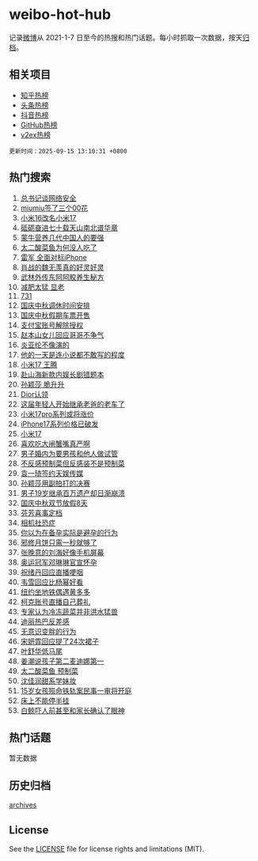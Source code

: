 # weibo-hot-hub

记录[微博](https://www.weibo.com)从 2021-1-7 日至今的热搜和热门话题。每小时抓取一次数据，按天[归档](archives)。

## 相关项目

- [知乎热榜](https://github.com/lonnyzhang423/zhihu-hot-hub)
- [头条热榜](https://github.com/lonnyzhang423/toutiao-hot-hub)
- [抖音热榜](https://github.com/lonnyzhang423/douyin-hot-hub)
- [GitHub热榜](https://github.com/lonnyzhang423/github-hot-hub)
- [v2ex热榜](https://github.com/lonnyzhang423/v2ex-hot-hub)


`更新时间：2025-09-15 13:10:31 +0800`

## 热门搜索

1. [总书记谈网络安全](https://m.weibo.cn/search?containerid=100103type%3D1%26t%3D10%26q%3D%23%E6%80%BB%E4%B9%A6%E8%AE%B0%E8%B0%88%E7%BD%91%E7%BB%9C%E5%AE%89%E5%85%A8%23&stream_entry_id=51&isnewpage=1&extparam=seat%3D1%26c_type%3D51%26pos%3D0%26cate%3D10103%26q%3D%2523%25E6%2580%25BB%25E4%25B9%25A6%25E8%25AE%25B0%25E8%25B0%2588%25E7%25BD%2591%25E7%25BB%259C%25E5%25AE%2589%25E5%2585%25A8%2523%26dgr%3D0%26filter_type%3Drealtimehot%26stream_entry_id%3D51%26display_time%3D1757913030%26pre_seqid%3D17579130301789197814892)
1. [miumiu签了三个00花](https://m.weibo.cn/search?containerid=100103type%3D1%26t%3D10%26q%3D%23miumiu%E7%AD%BE%E4%BA%86%E4%B8%89%E4%B8%AA00%E8%8A%B1%23&stream_entry_id=31&isnewpage=1&extparam=seat%3D1%26dgr%3D0%26filter_type%3Drealtimehot%26stream_entry_id%3D31%26c_type%3D31%26pos%3D0%26band_rank%3D1%26cate%3D5001%26flag%3D1%26realpos%3D1%26lcate%3D5001%26q%3D%2523miumiu%25E7%25AD%25BE%25E4%25BA%2586%25E4%25B8%2589%25E4%25B8%25AA00%25E8%258A%25B1%2523%26display_time%3D1757913030%26pre_seqid%3D17579130301789197814892)
1. [小米16改名小米17](https://m.weibo.cn/search?containerid=100103type%3D1%26t%3D10%26q%3D%23%E5%B0%8F%E7%B1%B316%E6%94%B9%E5%90%8D%E5%B0%8F%E7%B1%B317%23&stream_entry_id=31&isnewpage=1&extparam=seat%3D1%26dgr%3D0%26filter_type%3Drealtimehot%26stream_entry_id%3D31%26c_type%3D31%26pos%3D1%26band_rank%3D2%26cate%3D5001%26flag%3D2%26realpos%3D2%26lcate%3D5001%26q%3D%2523%25E5%25B0%258F%25E7%25B1%25B316%25E6%2594%25B9%25E5%2590%258D%25E5%25B0%258F%25E7%25B1%25B317%2523%26display_time%3D1757913030%26pre_seqid%3D17579130301789197814892)
1. [砥砺奋进七十载天山南北谱华章](https://m.weibo.cn/search?containerid=100103type%3D1%26t%3D10%26q%3D%23%E7%A0%A5%E7%A0%BA%E5%A5%8B%E8%BF%9B%E4%B8%83%E5%8D%81%E8%BD%BD%E5%A4%A9%E5%B1%B1%E5%8D%97%E5%8C%97%E8%B0%B1%E5%8D%8E%E7%AB%A0%23&stream_entry_id=31&isnewpage=1&extparam=seat%3D1%26dgr%3D0%26filter_type%3Drealtimehot%26stream_entry_id%3D31%26c_type%3D31%26pos%3D2%26band_rank%3D3%26cate%3D5001%26flag%3D1%26realpos%3D3%26lcate%3D5001%26q%3D%2523%25E7%25A0%25A5%25E7%25A0%25BA%25E5%25A5%258B%25E8%25BF%259B%25E4%25B8%2583%25E5%258D%2581%25E8%25BD%25BD%25E5%25A4%25A9%25E5%25B1%25B1%25E5%258D%2597%25E5%258C%2597%25E8%25B0%25B1%25E5%258D%258E%25E7%25AB%25A0%2523%26display_time%3D1757913030%26pre_seqid%3D17579130301789197814892)
1. [蒙牛营养几代中国人的要强](https://m.weibo.cn/search?containerid=100103type%3D1%26t%3D10%26q%3D%23%E8%92%99%E7%89%9B%E8%90%A5%E5%85%BB%E5%87%A0%E4%BB%A3%E4%B8%AD%E5%9B%BD%E4%BA%BA%E7%9A%84%E8%A6%81%E5%BC%BA%23&stream_entry_id=31&isnewpage=1&extparam=seat%3D1%26dgr%3D0%26adid%3D301208%26filter_type%3Drealtimehot%26stream_entry_id%3D31%26c_type%3D31%26pos%3D3%26band_rank%3D4%26cate%3D5001%26is_ad_pos%3D1%26topic_ad%3D1%26lcate%3D5001%26q%3D%2523%25E8%2592%2599%25E7%2589%259B%25E8%2590%25A5%25E5%2585%25BB%25E5%2587%25A0%25E4%25BB%25A3%25E4%25B8%25AD%25E5%259B%25BD%25E4%25BA%25BA%25E7%259A%2584%25E8%25A6%2581%25E5%25BC%25BA%2523%26display_time%3D1757913030%26pre_seqid%3D17579130301789197814892)
1. [太二酸菜鱼为何没人吃了](https://m.weibo.cn/search?containerid=100103type%3D1%26t%3D10%26q%3D%23%E5%A4%AA%E4%BA%8C%E9%85%B8%E8%8F%9C%E9%B1%BC%E4%B8%BA%E4%BD%95%E6%B2%A1%E4%BA%BA%E5%90%83%E4%BA%86%23&stream_entry_id=31&isnewpage=1&extparam=seat%3D1%26dgr%3D0%26filter_type%3Drealtimehot%26stream_entry_id%3D31%26c_type%3D31%26pos%3D4%26band_rank%3D4%26cate%3D5001%26flag%3D2%26realpos%3D4%26lcate%3D5001%26q%3D%2523%25E5%25A4%25AA%25E4%25BA%258C%25E9%2585%25B8%25E8%258F%259C%25E9%25B1%25BC%25E4%25B8%25BA%25E4%25BD%2595%25E6%25B2%25A1%25E4%25BA%25BA%25E5%2590%2583%25E4%25BA%2586%2523%26display_time%3D1757913030%26pre_seqid%3D17579130301789197814892)
1. [雷军 全面对标iPhone](https://m.weibo.cn/search?containerid=100103type%3D1%26t%3D10%26q%3D%E9%9B%B7%E5%86%9B+%E5%85%A8%E9%9D%A2%E5%AF%B9%E6%A0%87iPhone&stream_entry_id=31&isnewpage=1&extparam=seat%3D1%26dgr%3D0%26filter_type%3Drealtimehot%26stream_entry_id%3D31%26c_type%3D31%26pos%3D5%26band_rank%3D5%26cate%3D5001%26flag%3D0%26realpos%3D5%26lcate%3D5001%26q%3D%25E9%259B%25B7%25E5%2586%259B%2520%25E5%2585%25A8%25E9%259D%25A2%25E5%25AF%25B9%25E6%25A0%2587iPhone%26display_time%3D1757913030%26pre_seqid%3D17579130301789197814892)
1. [肖战的魏无羡真的好灵好灵](https://m.weibo.cn/search?containerid=100103type%3D1%26t%3D10%26q%3D%E8%82%96%E6%88%98%E7%9A%84%E9%AD%8F%E6%97%A0%E7%BE%A1%E7%9C%9F%E7%9A%84%E5%A5%BD%E7%81%B5%E5%A5%BD%E7%81%B5&stream_entry_id=31&isnewpage=1&extparam=seat%3D1%26dgr%3D0%26filter_type%3Drealtimehot%26stream_entry_id%3D31%26c_type%3D31%26pos%3D6%26band_rank%3D6%26cate%3D5001%26flag%3D1%26realpos%3D6%26lcate%3D5001%26q%3D%25E8%2582%2596%25E6%2588%2598%25E7%259A%2584%25E9%25AD%258F%25E6%2597%25A0%25E7%25BE%25A1%25E7%259C%259F%25E7%259A%2584%25E5%25A5%25BD%25E7%2581%25B5%25E5%25A5%25BD%25E7%2581%25B5%26display_time%3D1757913030%26pre_seqid%3D17579130301789197814892)
1. [武林外传东阿阿胶养生秘方](https://m.weibo.cn/search?containerid=100103type%3D1%26t%3D10%26q%3D%23%E6%AD%A6%E6%9E%97%E5%A4%96%E4%BC%A0%E4%B8%9C%E9%98%BF%E9%98%BF%E8%83%B6%E5%85%BB%E7%94%9F%E7%A7%98%E6%96%B9%23&stream_entry_id=31&isnewpage=1&extparam=seat%3D1%26dgr%3D0%26adid%3D301045%26filter_type%3Drealtimehot%26stream_entry_id%3D31%26c_type%3D31%26pos%3D7%26band_rank%3D7%26cate%3D5001%26is_ad_pos%3D1%26topic_ad%3D1%26lcate%3D5001%26q%3D%2523%25E6%25AD%25A6%25E6%259E%2597%25E5%25A4%2596%25E4%25BC%25A0%25E4%25B8%259C%25E9%2598%25BF%25E9%2598%25BF%25E8%2583%25B6%25E5%2585%25BB%25E7%2594%259F%25E7%25A7%2598%25E6%2596%25B9%2523%26display_time%3D1757913030%26pre_seqid%3D17579130301789197814892)
1. [减肥太猛 显老](https://m.weibo.cn/search?containerid=100103type%3D1%26t%3D10%26q%3D%E5%87%8F%E8%82%A5%E5%A4%AA%E7%8C%9B+%E6%98%BE%E8%80%81&stream_entry_id=31&isnewpage=1&extparam=seat%3D1%26dgr%3D0%26filter_type%3Drealtimehot%26stream_entry_id%3D31%26c_type%3D31%26pos%3D8%26band_rank%3D7%26cate%3D5001%26flag%3D0%26realpos%3D7%26lcate%3D5001%26q%3D%25E5%2587%258F%25E8%2582%25A5%25E5%25A4%25AA%25E7%258C%259B%2520%25E6%2598%25BE%25E8%2580%2581%26display_time%3D1757913030%26pre_seqid%3D17579130301789197814892)
1. [731](https://m.weibo.cn/search?containerid=100103type%3D1%26t%3D10%26q%3D731&stream_entry_id=31&isnewpage=1&extparam=seat%3D1%26dgr%3D0%26filter_type%3Drealtimehot%26stream_entry_id%3D31%26c_type%3D31%26pos%3D9%26band_rank%3D8%26cate%3D5001%26flag%3D0%26realpos%3D8%26lcate%3D5001%26q%3D731%26display_time%3D1757913030%26pre_seqid%3D17579130301789197814892)
1. [国庆中秋调休时间安排](https://m.weibo.cn/search?containerid=100103type%3D1%26t%3D10%26q%3D%23%E5%9B%BD%E5%BA%86%E4%B8%AD%E7%A7%8B%E8%B0%83%E4%BC%91%E6%97%B6%E9%97%B4%E5%AE%89%E6%8E%92%23&stream_entry_id=31&isnewpage=1&extparam=seat%3D1%26dgr%3D0%26filter_type%3Drealtimehot%26stream_entry_id%3D31%26c_type%3D31%26pos%3D10%26band_rank%3D9%26cate%3D5001%26flag%3D0%26realpos%3D9%26lcate%3D5001%26q%3D%2523%25E5%259B%25BD%25E5%25BA%2586%25E4%25B8%25AD%25E7%25A7%258B%25E8%25B0%2583%25E4%25BC%2591%25E6%2597%25B6%25E9%2597%25B4%25E5%25AE%2589%25E6%258E%2592%2523%26display_time%3D1757913030%26pre_seqid%3D17579130301789197814892)
1. [国庆中秋假期车票开售](https://m.weibo.cn/search?containerid=100103type%3D1%26t%3D10%26q%3D%23%E5%9B%BD%E5%BA%86%E4%B8%AD%E7%A7%8B%E5%81%87%E6%9C%9F%E8%BD%A6%E7%A5%A8%E5%BC%80%E5%94%AE%23&stream_entry_id=31&isnewpage=1&extparam=seat%3D1%26dgr%3D0%26filter_type%3Drealtimehot%26stream_entry_id%3D31%26c_type%3D31%26pos%3D11%26band_rank%3D10%26cate%3D5001%26flag%3D1%26realpos%3D10%26lcate%3D5001%26q%3D%2523%25E5%259B%25BD%25E5%25BA%2586%25E4%25B8%25AD%25E7%25A7%258B%25E5%2581%2587%25E6%259C%259F%25E8%25BD%25A6%25E7%25A5%25A8%25E5%25BC%2580%25E5%2594%25AE%2523%26display_time%3D1757913030%26pre_seqid%3D17579130301789197814892)
1. [支付宝账号解除授权](https://m.weibo.cn/search?containerid=100103type%3D1%26t%3D10%26q%3D%E6%94%AF%E4%BB%98%E5%AE%9D%E8%B4%A6%E5%8F%B7%E8%A7%A3%E9%99%A4%E6%8E%88%E6%9D%83&stream_entry_id=31&isnewpage=1&extparam=seat%3D1%26dgr%3D0%26filter_type%3Drealtimehot%26stream_entry_id%3D31%26c_type%3D31%26pos%3D12%26band_rank%3D11%26cate%3D5001%26flag%3D2%26realpos%3D11%26lcate%3D5001%26q%3D%25E6%2594%25AF%25E4%25BB%2598%25E5%25AE%259D%25E8%25B4%25A6%25E5%258F%25B7%25E8%25A7%25A3%25E9%2599%25A4%25E6%258E%2588%25E6%259D%2583%26display_time%3D1757913030%26pre_seqid%3D17579130301789197814892)
1. [赵本山女儿回应哥哥不争气](https://m.weibo.cn/search?containerid=100103type%3D1%26t%3D10%26q%3D%23%E8%B5%B5%E6%9C%AC%E5%B1%B1%E5%A5%B3%E5%84%BF%E5%9B%9E%E5%BA%94%E5%93%A5%E5%93%A5%E4%B8%8D%E4%BA%89%E6%B0%94%23&stream_entry_id=31&isnewpage=1&extparam=seat%3D1%26dgr%3D0%26filter_type%3Drealtimehot%26stream_entry_id%3D31%26c_type%3D31%26pos%3D13%26band_rank%3D12%26cate%3D5001%26flag%3D1%26realpos%3D12%26lcate%3D5001%26q%3D%2523%25E8%25B5%25B5%25E6%259C%25AC%25E5%25B1%25B1%25E5%25A5%25B3%25E5%2584%25BF%25E5%259B%259E%25E5%25BA%2594%25E5%2593%25A5%25E5%2593%25A5%25E4%25B8%258D%25E4%25BA%2589%25E6%25B0%2594%2523%26display_time%3D1757913030%26pre_seqid%3D17579130301789197814892)
1. [炎亚纶不像演的](https://m.weibo.cn/search?containerid=100103type%3D1%26t%3D10%26q%3D%E7%82%8E%E4%BA%9A%E7%BA%B6%E4%B8%8D%E5%83%8F%E6%BC%94%E7%9A%84&stream_entry_id=31&isnewpage=1&extparam=seat%3D1%26dgr%3D0%26filter_type%3Drealtimehot%26stream_entry_id%3D31%26c_type%3D31%26pos%3D14%26band_rank%3D13%26cate%3D5001%26flag%3D1%26realpos%3D13%26lcate%3D5001%26q%3D%25E7%2582%258E%25E4%25BA%259A%25E7%25BA%25B6%25E4%25B8%258D%25E5%2583%258F%25E6%25BC%2594%25E7%259A%2584%26display_time%3D1757913030%26pre_seqid%3D17579130301789197814892)
1. [他的一天是连小说都不敢写的程度](https://m.weibo.cn/search?containerid=100103type%3D1%26t%3D10%26q%3D%E4%BB%96%E7%9A%84%E4%B8%80%E5%A4%A9%E6%98%AF%E8%BF%9E%E5%B0%8F%E8%AF%B4%E9%83%BD%E4%B8%8D%E6%95%A2%E5%86%99%E7%9A%84%E7%A8%8B%E5%BA%A6&stream_entry_id=31&isnewpage=1&extparam=seat%3D1%26dgr%3D0%26filter_type%3Drealtimehot%26stream_entry_id%3D31%26c_type%3D31%26pos%3D15%26band_rank%3D14%26cate%3D5001%26flag%3D1%26realpos%3D14%26lcate%3D5001%26q%3D%25E4%25BB%2596%25E7%259A%2584%25E4%25B8%2580%25E5%25A4%25A9%25E6%2598%25AF%25E8%25BF%259E%25E5%25B0%258F%25E8%25AF%25B4%25E9%2583%25BD%25E4%25B8%258D%25E6%2595%25A2%25E5%2586%2599%25E7%259A%2584%25E7%25A8%258B%25E5%25BA%25A6%26display_time%3D1757913030%26pre_seqid%3D17579130301789197814892)
1. [小米17 王腾](https://m.weibo.cn/search?containerid=100103type%3D1%26t%3D10%26q%3D%E5%B0%8F%E7%B1%B317+%E7%8E%8B%E8%85%BE&stream_entry_id=31&isnewpage=1&extparam=seat%3D1%26dgr%3D0%26filter_type%3Drealtimehot%26stream_entry_id%3D31%26c_type%3D31%26pos%3D16%26band_rank%3D15%26cate%3D5001%26flag%3D1%26realpos%3D15%26lcate%3D5001%26q%3D%25E5%25B0%258F%25E7%25B1%25B317%2520%25E7%258E%258B%25E8%2585%25BE%26display_time%3D1757913030%26pre_seqid%3D17579130301789197814892)
1. [赴山海新款内娱长剧错题本](https://m.weibo.cn/search?containerid=100103type%3D1%26t%3D10%26q%3D%E8%B5%B4%E5%B1%B1%E6%B5%B7%E6%96%B0%E6%AC%BE%E5%86%85%E5%A8%B1%E9%95%BF%E5%89%A7%E9%94%99%E9%A2%98%E6%9C%AC&stream_entry_id=31&isnewpage=1&extparam=seat%3D1%26dgr%3D0%26filter_type%3Drealtimehot%26stream_entry_id%3D31%26c_type%3D31%26pos%3D17%26band_rank%3D16%26cate%3D5001%26flag%3D1%26realpos%3D16%26lcate%3D5001%26q%3D%25E8%25B5%25B4%25E5%25B1%25B1%25E6%25B5%25B7%25E6%2596%25B0%25E6%25AC%25BE%25E5%2586%2585%25E5%25A8%25B1%25E9%2595%25BF%25E5%2589%25A7%25E9%2594%2599%25E9%25A2%2598%25E6%259C%25AC%26display_time%3D1757913030%26pre_seqid%3D17579130301789197814892)
1. [孙颖莎 脆升升](https://m.weibo.cn/search?containerid=100103type%3D1%26t%3D10%26q%3D%E5%AD%99%E9%A2%96%E8%8E%8E+%E8%84%86%E5%8D%87%E5%8D%87&stream_entry_id=31&isnewpage=1&extparam=seat%3D1%26dgr%3D0%26filter_type%3Drealtimehot%26stream_entry_id%3D31%26c_type%3D31%26pos%3D18%26band_rank%3D17%26cate%3D5001%26flag%3D1%26realpos%3D17%26lcate%3D5001%26q%3D%25E5%25AD%2599%25E9%25A2%2596%25E8%258E%258E%2520%25E8%2584%2586%25E5%258D%2587%25E5%258D%2587%26display_time%3D1757913030%26pre_seqid%3D17579130301789197814892)
1. [Dior认领](https://m.weibo.cn/search?containerid=100103type%3D1%26t%3D10%26q%3D%23Dior%E8%AE%A4%E9%A2%86%23&stream_entry_id=31&isnewpage=1&extparam=seat%3D1%26dgr%3D0%26filter_type%3Drealtimehot%26stream_entry_id%3D31%26c_type%3D31%26pos%3D19%26band_rank%3D18%26cate%3D5001%26flag%3D0%26realpos%3D18%26lcate%3D5001%26q%3D%2523Dior%25E8%25AE%25A4%25E9%25A2%2586%2523%26display_time%3D1757913030%26pre_seqid%3D17579130301789197814892)
1. [这届年轻人开始继承老爸的老车了](https://m.weibo.cn/search?containerid=100103type%3D1%26t%3D10%26q%3D%23%E8%BF%99%E5%B1%8A%E5%B9%B4%E8%BD%BB%E4%BA%BA%E5%BC%80%E5%A7%8B%E7%BB%A7%E6%89%BF%E8%80%81%E7%88%B8%E7%9A%84%E8%80%81%E8%BD%A6%E4%BA%86%23&stream_entry_id=31&isnewpage=1&extparam=seat%3D1%26dgr%3D0%26filter_type%3Drealtimehot%26stream_entry_id%3D31%26c_type%3D31%26pos%3D20%26band_rank%3D19%26cate%3D5001%26flag%3D1%26realpos%3D19%26lcate%3D5001%26q%3D%2523%25E8%25BF%2599%25E5%25B1%258A%25E5%25B9%25B4%25E8%25BD%25BB%25E4%25BA%25BA%25E5%25BC%2580%25E5%25A7%258B%25E7%25BB%25A7%25E6%2589%25BF%25E8%2580%2581%25E7%2588%25B8%25E7%259A%2584%25E8%2580%2581%25E8%25BD%25A6%25E4%25BA%2586%2523%26display_time%3D1757913030%26pre_seqid%3D17579130301789197814892)
1. [小米17pro系列或将涨价](https://m.weibo.cn/search?containerid=100103type%3D1%26t%3D10%26q%3D%23%E5%B0%8F%E7%B1%B317pro%E7%B3%BB%E5%88%97%E6%88%96%E5%B0%86%E6%B6%A8%E4%BB%B7%23&stream_entry_id=31&isnewpage=1&extparam=seat%3D1%26dgr%3D0%26filter_type%3Drealtimehot%26stream_entry_id%3D31%26c_type%3D31%26pos%3D21%26band_rank%3D20%26cate%3D5001%26flag%3D1%26realpos%3D20%26lcate%3D5001%26q%3D%2523%25E5%25B0%258F%25E7%25B1%25B317pro%25E7%25B3%25BB%25E5%2588%2597%25E6%2588%2596%25E5%25B0%2586%25E6%25B6%25A8%25E4%25BB%25B7%2523%26display_time%3D1757913030%26pre_seqid%3D17579130301789197814892)
1. [iPhone17系列价格已破发](https://m.weibo.cn/search?containerid=100103type%3D1%26t%3D10%26q%3D%23iPhone17%E7%B3%BB%E5%88%97%E4%BB%B7%E6%A0%BC%E5%B7%B2%E7%A0%B4%E5%8F%91%23&stream_entry_id=31&isnewpage=1&extparam=seat%3D1%26dgr%3D0%26filter_type%3Drealtimehot%26stream_entry_id%3D31%26c_type%3D31%26pos%3D22%26band_rank%3D21%26cate%3D5001%26flag%3D0%26realpos%3D21%26lcate%3D5001%26q%3D%2523iPhone17%25E7%25B3%25BB%25E5%2588%2597%25E4%25BB%25B7%25E6%25A0%25BC%25E5%25B7%25B2%25E7%25A0%25B4%25E5%258F%2591%2523%26display_time%3D1757913030%26pre_seqid%3D17579130301789197814892)
1. [小米17](https://m.weibo.cn/search?containerid=100103type%3D1%26t%3D10%26q%3D%E5%B0%8F%E7%B1%B317&stream_entry_id=31&isnewpage=1&extparam=seat%3D1%26dgr%3D0%26filter_type%3Drealtimehot%26stream_entry_id%3D31%26c_type%3D31%26pos%3D23%26band_rank%3D22%26cate%3D5001%26flag%3D0%26realpos%3D22%26lcate%3D5001%26q%3D%25E5%25B0%258F%25E7%25B1%25B317%26display_time%3D1757913030%26pre_seqid%3D17579130301789197814892)
1. [喜欢吃大闸蟹嘴真严啊](https://m.weibo.cn/search?containerid=100103type%3D1%26t%3D10%26q%3D%E5%96%9C%E6%AC%A2%E5%90%83%E5%A4%A7%E9%97%B8%E8%9F%B9%E5%98%B4%E7%9C%9F%E4%B8%A5%E5%95%8A&stream_entry_id=31&isnewpage=1&extparam=seat%3D1%26dgr%3D0%26filter_type%3Drealtimehot%26stream_entry_id%3D31%26c_type%3D31%26pos%3D24%26band_rank%3D23%26cate%3D5001%26flag%3D1%26realpos%3D23%26lcate%3D5001%26q%3D%25E5%2596%259C%25E6%25AC%25A2%25E5%2590%2583%25E5%25A4%25A7%25E9%2597%25B8%25E8%259F%25B9%25E5%2598%25B4%25E7%259C%259F%25E4%25B8%25A5%25E5%2595%258A%26display_time%3D1757913030%26pre_seqid%3D17579130301789197814892)
1. [男子婚内为要男孩和他人做试管](https://m.weibo.cn/search?containerid=100103type%3D1%26t%3D10%26q%3D%E7%94%B7%E5%AD%90%E5%A9%9A%E5%86%85%E4%B8%BA%E8%A6%81%E7%94%B7%E5%AD%A9%E5%92%8C%E4%BB%96%E4%BA%BA%E5%81%9A%E8%AF%95%E7%AE%A1&stream_entry_id=31&isnewpage=1&extparam=seat%3D1%26dgr%3D0%26filter_type%3Drealtimehot%26stream_entry_id%3D31%26c_type%3D31%26pos%3D25%26band_rank%3D24%26cate%3D5001%26flag%3D1%26realpos%3D24%26lcate%3D5001%26q%3D%25E7%2594%25B7%25E5%25AD%2590%25E5%25A9%259A%25E5%2586%2585%25E4%25B8%25BA%25E8%25A6%2581%25E7%2594%25B7%25E5%25AD%25A9%25E5%2592%258C%25E4%25BB%2596%25E4%25BA%25BA%25E5%2581%259A%25E8%25AF%2595%25E7%25AE%25A1%26display_time%3D1757913030%26pre_seqid%3D17579130301789197814892)
1. [不反感预制菜但反感装不是预制菜](https://m.weibo.cn/search?containerid=100103type%3D1%26t%3D10%26q%3D%23%E4%B8%8D%E5%8F%8D%E6%84%9F%E9%A2%84%E5%88%B6%E8%8F%9C%E4%BD%86%E5%8F%8D%E6%84%9F%E8%A3%85%E4%B8%8D%E6%98%AF%E9%A2%84%E5%88%B6%E8%8F%9C%23&stream_entry_id=31&isnewpage=1&extparam=seat%3D1%26dgr%3D0%26filter_type%3Drealtimehot%26stream_entry_id%3D31%26c_type%3D31%26pos%3D26%26band_rank%3D25%26cate%3D5001%26flag%3D1%26realpos%3D25%26lcate%3D5001%26q%3D%2523%25E4%25B8%258D%25E5%258F%258D%25E6%2584%259F%25E9%25A2%2584%25E5%2588%25B6%25E8%258F%259C%25E4%25BD%2586%25E5%258F%258D%25E6%2584%259F%25E8%25A3%2585%25E4%25B8%258D%25E6%2598%25AF%25E9%25A2%2584%25E5%2588%25B6%25E8%258F%259C%2523%26display_time%3D1757913030%26pre_seqid%3D17579130301789197814892)
1. [袁一琦签约天娱传媒](https://m.weibo.cn/search?containerid=100103type%3D1%26t%3D10%26q%3D%23%E8%A2%81%E4%B8%80%E7%90%A6%E7%AD%BE%E7%BA%A6%E5%A4%A9%E5%A8%B1%E4%BC%A0%E5%AA%92%23&stream_entry_id=31&isnewpage=1&extparam=seat%3D1%26dgr%3D0%26filter_type%3Drealtimehot%26stream_entry_id%3D31%26c_type%3D31%26pos%3D27%26band_rank%3D26%26cate%3D5001%26flag%3D0%26realpos%3D26%26lcate%3D5001%26q%3D%2523%25E8%25A2%2581%25E4%25B8%2580%25E7%2590%25A6%25E7%25AD%25BE%25E7%25BA%25A6%25E5%25A4%25A9%25E5%25A8%25B1%25E4%25BC%25A0%25E5%25AA%2592%2523%26display_time%3D1757913030%26pre_seqid%3D17579130301789197814892)
1. [孙颖莎用副拍打的决赛](https://m.weibo.cn/search?containerid=100103type%3D1%26t%3D10%26q%3D%E5%AD%99%E9%A2%96%E8%8E%8E%E7%94%A8%E5%89%AF%E6%8B%8D%E6%89%93%E7%9A%84%E5%86%B3%E8%B5%9B&stream_entry_id=31&isnewpage=1&extparam=seat%3D1%26dgr%3D0%26filter_type%3Drealtimehot%26stream_entry_id%3D31%26c_type%3D31%26pos%3D28%26band_rank%3D27%26cate%3D5001%26flag%3D1%26realpos%3D27%26lcate%3D5001%26q%3D%25E5%25AD%2599%25E9%25A2%2596%25E8%258E%258E%25E7%2594%25A8%25E5%2589%25AF%25E6%258B%258D%25E6%2589%2593%25E7%259A%2584%25E5%2586%25B3%25E8%25B5%259B%26display_time%3D1757913030%26pre_seqid%3D17579130301789197814892)
1. [男子19岁继承百万遗产却日渐崩溃](https://m.weibo.cn/search?containerid=100103type%3D1%26t%3D10%26q%3D%E7%94%B7%E5%AD%9019%E5%B2%81%E7%BB%A7%E6%89%BF%E7%99%BE%E4%B8%87%E9%81%97%E4%BA%A7%E5%8D%B4%E6%97%A5%E6%B8%90%E5%B4%A9%E6%BA%83&stream_entry_id=31&isnewpage=1&extparam=seat%3D1%26dgr%3D0%26filter_type%3Drealtimehot%26stream_entry_id%3D31%26c_type%3D31%26pos%3D29%26band_rank%3D28%26cate%3D5001%26flag%3D1%26realpos%3D28%26lcate%3D5001%26q%3D%25E7%2594%25B7%25E5%25AD%259019%25E5%25B2%2581%25E7%25BB%25A7%25E6%2589%25BF%25E7%2599%25BE%25E4%25B8%2587%25E9%2581%2597%25E4%25BA%25A7%25E5%258D%25B4%25E6%2597%25A5%25E6%25B8%2590%25E5%25B4%25A9%25E6%25BA%2583%26display_time%3D1757913030%26pre_seqid%3D17579130301789197814892)
1. [国庆中秋双节放假8天](https://m.weibo.cn/search?containerid=100103type%3D1%26t%3D10%26q%3D%23%E5%9B%BD%E5%BA%86%E4%B8%AD%E7%A7%8B%E5%8F%8C%E8%8A%82%E6%94%BE%E5%81%878%E5%A4%A9%23&stream_entry_id=31&isnewpage=1&extparam=seat%3D1%26dgr%3D0%26filter_type%3Drealtimehot%26stream_entry_id%3D31%26c_type%3D31%26pos%3D30%26band_rank%3D29%26cate%3D5001%26flag%3D1%26realpos%3D29%26lcate%3D5001%26q%3D%2523%25E5%259B%25BD%25E5%25BA%2586%25E4%25B8%25AD%25E7%25A7%258B%25E5%258F%258C%25E8%258A%2582%25E6%2594%25BE%25E5%2581%25878%25E5%25A4%25A9%2523%26display_time%3D1757913030%26pre_seqid%3D17579130301789197814892)
1. [芬芳喜事定档](https://m.weibo.cn/search?containerid=100103type%3D1%26t%3D10%26q%3D%E8%8A%AC%E8%8A%B3%E5%96%9C%E4%BA%8B%E5%AE%9A%E6%A1%A3&stream_entry_id=31&isnewpage=1&extparam=seat%3D1%26dgr%3D0%26filter_type%3Drealtimehot%26stream_entry_id%3D31%26c_type%3D31%26pos%3D31%26band_rank%3D30%26cate%3D5001%26flag%3D0%26realpos%3D30%26lcate%3D5001%26q%3D%25E8%258A%25AC%25E8%258A%25B3%25E5%2596%259C%25E4%25BA%258B%25E5%25AE%259A%25E6%25A1%25A3%26display_time%3D1757913030%26pre_seqid%3D17579130301789197814892)
1. [相机社恐症](https://m.weibo.cn/search?containerid=100103type%3D1%26t%3D10%26q%3D%E7%9B%B8%E6%9C%BA%E7%A4%BE%E6%81%90%E7%97%87&stream_entry_id=31&isnewpage=1&extparam=seat%3D1%26dgr%3D0%26filter_type%3Drealtimehot%26stream_entry_id%3D31%26c_type%3D31%26pos%3D32%26band_rank%3D31%26cate%3D5001%26flag%3D1%26realpos%3D31%26lcate%3D5001%26q%3D%25E7%259B%25B8%25E6%259C%25BA%25E7%25A4%25BE%25E6%2581%2590%25E7%2597%2587%26display_time%3D1757913030%26pre_seqid%3D17579130301789197814892)
1. [你以为在备孕实际是避孕的行为](https://m.weibo.cn/search?containerid=100103type%3D1%26t%3D10%26q%3D%23%E4%BD%A0%E4%BB%A5%E4%B8%BA%E5%9C%A8%E5%A4%87%E5%AD%95%E5%AE%9E%E9%99%85%E6%98%AF%E9%81%BF%E5%AD%95%E7%9A%84%E8%A1%8C%E4%B8%BA%23&stream_entry_id=31&isnewpage=1&extparam=seat%3D1%26dgr%3D0%26filter_type%3Drealtimehot%26stream_entry_id%3D31%26c_type%3D31%26pos%3D33%26band_rank%3D32%26cate%3D5001%26flag%3D0%26realpos%3D32%26lcate%3D5001%26q%3D%2523%25E4%25BD%25A0%25E4%25BB%25A5%25E4%25B8%25BA%25E5%259C%25A8%25E5%25A4%2587%25E5%25AD%2595%25E5%25AE%259E%25E9%2599%2585%25E6%2598%25AF%25E9%2581%25BF%25E5%25AD%2595%25E7%259A%2584%25E8%25A1%258C%25E4%25B8%25BA%2523%26display_time%3D1757913030%26pre_seqid%3D17579130301789197814892)
1. [邪修月饼只需一秒就够了](https://m.weibo.cn/search?containerid=100103type%3D1%26t%3D10%26q%3D%E9%82%AA%E4%BF%AE%E6%9C%88%E9%A5%BC%E5%8F%AA%E9%9C%80%E4%B8%80%E7%A7%92%E5%B0%B1%E5%A4%9F%E4%BA%86&stream_entry_id=31&isnewpage=1&extparam=seat%3D1%26dgr%3D0%26filter_type%3Drealtimehot%26stream_entry_id%3D31%26c_type%3D31%26pos%3D34%26band_rank%3D33%26cate%3D5001%26flag%3D1%26realpos%3D33%26lcate%3D5001%26q%3D%25E9%2582%25AA%25E4%25BF%25AE%25E6%259C%2588%25E9%25A5%25BC%25E5%258F%25AA%25E9%259C%2580%25E4%25B8%2580%25E7%25A7%2592%25E5%25B0%25B1%25E5%25A4%259F%25E4%25BA%2586%26display_time%3D1757913030%26pre_seqid%3D17579130301789197814892)
1. [张晚意的刘海好像手机屏幕](https://m.weibo.cn/search?containerid=100103type%3D1%26t%3D10%26q%3D%E5%BC%A0%E6%99%9A%E6%84%8F%E7%9A%84%E5%88%98%E6%B5%B7%E5%A5%BD%E5%83%8F%E6%89%8B%E6%9C%BA%E5%B1%8F%E5%B9%95&stream_entry_id=31&isnewpage=1&extparam=seat%3D1%26dgr%3D0%26filter_type%3Drealtimehot%26stream_entry_id%3D31%26c_type%3D31%26pos%3D35%26band_rank%3D34%26cate%3D5001%26flag%3D1%26realpos%3D34%26lcate%3D5001%26q%3D%25E5%25BC%25A0%25E6%2599%259A%25E6%2584%258F%25E7%259A%2584%25E5%2588%2598%25E6%25B5%25B7%25E5%25A5%25BD%25E5%2583%258F%25E6%2589%258B%25E6%259C%25BA%25E5%25B1%258F%25E5%25B9%2595%26display_time%3D1757913030%26pre_seqid%3D17579130301789197814892)
1. [奥运冠军邓琳琳官宣怀孕](https://m.weibo.cn/search?containerid=100103type%3D1%26t%3D10%26q%3D%23%E5%A5%A5%E8%BF%90%E5%86%A0%E5%86%9B%E9%82%93%E7%90%B3%E7%90%B3%E5%AE%98%E5%AE%A3%E6%80%80%E5%AD%95%23&stream_entry_id=31&isnewpage=1&extparam=seat%3D1%26dgr%3D0%26filter_type%3Drealtimehot%26stream_entry_id%3D31%26c_type%3D31%26pos%3D36%26band_rank%3D35%26cate%3D5001%26flag%3D0%26realpos%3D35%26lcate%3D5001%26q%3D%2523%25E5%25A5%25A5%25E8%25BF%2590%25E5%2586%25A0%25E5%2586%259B%25E9%2582%2593%25E7%2590%25B3%25E7%2590%25B3%25E5%25AE%2598%25E5%25AE%25A3%25E6%2580%2580%25E5%25AD%2595%2523%26display_time%3D1757913030%26pre_seqid%3D17579130301789197814892)
1. [祝绪丹回应直播哽咽](https://m.weibo.cn/search?containerid=100103type%3D1%26t%3D10%26q%3D%E7%A5%9D%E7%BB%AA%E4%B8%B9%E5%9B%9E%E5%BA%94%E7%9B%B4%E6%92%AD%E5%93%BD%E5%92%BD&stream_entry_id=31&isnewpage=1&extparam=seat%3D1%26dgr%3D0%26filter_type%3Drealtimehot%26stream_entry_id%3D31%26c_type%3D31%26pos%3D37%26band_rank%3D36%26cate%3D5001%26flag%3D1%26realpos%3D36%26lcate%3D5001%26q%3D%25E7%25A5%259D%25E7%25BB%25AA%25E4%25B8%25B9%25E5%259B%259E%25E5%25BA%2594%25E7%259B%25B4%25E6%2592%25AD%25E5%2593%25BD%25E5%2592%25BD%26display_time%3D1757913030%26pre_seqid%3D17579130301789197814892)
1. [韦雪回应比杨幂好看](https://m.weibo.cn/search?containerid=100103type%3D1%26t%3D10%26q%3D%23%E9%9F%A6%E9%9B%AA%E5%9B%9E%E5%BA%94%E6%AF%94%E6%9D%A8%E5%B9%82%E5%A5%BD%E7%9C%8B%23&stream_entry_id=31&isnewpage=1&extparam=seat%3D1%26dgr%3D0%26filter_type%3Drealtimehot%26stream_entry_id%3D31%26c_type%3D31%26pos%3D38%26band_rank%3D37%26cate%3D5001%26flag%3D1%26realpos%3D37%26lcate%3D5001%26q%3D%2523%25E9%259F%25A6%25E9%259B%25AA%25E5%259B%259E%25E5%25BA%2594%25E6%25AF%2594%25E6%259D%25A8%25E5%25B9%2582%25E5%25A5%25BD%25E7%259C%258B%2523%26display_time%3D1757913030%26pre_seqid%3D17579130301789197814892)
1. [纽约坐地铁偶遇黄多多](https://m.weibo.cn/search?containerid=100103type%3D1%26t%3D10%26q%3D%23%E7%BA%BD%E7%BA%A6%E5%9D%90%E5%9C%B0%E9%93%81%E5%81%B6%E9%81%87%E9%BB%84%E5%A4%9A%E5%A4%9A%23&stream_entry_id=31&isnewpage=1&extparam=seat%3D1%26dgr%3D0%26filter_type%3Drealtimehot%26stream_entry_id%3D31%26c_type%3D31%26pos%3D39%26band_rank%3D38%26cate%3D5001%26flag%3D1%26realpos%3D38%26lcate%3D5001%26q%3D%2523%25E7%25BA%25BD%25E7%25BA%25A6%25E5%259D%2590%25E5%259C%25B0%25E9%2593%2581%25E5%2581%25B6%25E9%2581%2587%25E9%25BB%2584%25E5%25A4%259A%25E5%25A4%259A%2523%26display_time%3D1757913030%26pre_seqid%3D17579130301789197814892)
1. [柯克账号直播自己葬礼](https://m.weibo.cn/search?containerid=100103type%3D1%26t%3D10%26q%3D%E6%9F%AF%E5%85%8B%E8%B4%A6%E5%8F%B7%E7%9B%B4%E6%92%AD%E8%87%AA%E5%B7%B1%E8%91%AC%E7%A4%BC&stream_entry_id=31&isnewpage=1&extparam=seat%3D1%26dgr%3D0%26filter_type%3Drealtimehot%26stream_entry_id%3D31%26c_type%3D31%26pos%3D40%26band_rank%3D39%26cate%3D5001%26flag%3D1%26realpos%3D39%26lcate%3D5001%26q%3D%25E6%259F%25AF%25E5%2585%258B%25E8%25B4%25A6%25E5%258F%25B7%25E7%259B%25B4%25E6%2592%25AD%25E8%2587%25AA%25E5%25B7%25B1%25E8%2591%25AC%25E7%25A4%25BC%26display_time%3D1757913030%26pre_seqid%3D17579130301789197814892)
1. [专家认为冷冻蔬菜并非洪水猛兽](https://m.weibo.cn/search?containerid=100103type%3D1%26t%3D10%26q%3D%23%E4%B8%93%E5%AE%B6%E8%AE%A4%E4%B8%BA%E5%86%B7%E5%86%BB%E8%94%AC%E8%8F%9C%E5%B9%B6%E9%9D%9E%E6%B4%AA%E6%B0%B4%E7%8C%9B%E5%85%BD%23&stream_entry_id=31&isnewpage=1&extparam=seat%3D1%26dgr%3D0%26filter_type%3Drealtimehot%26stream_entry_id%3D31%26c_type%3D31%26pos%3D41%26band_rank%3D40%26cate%3D5001%26flag%3D1%26realpos%3D40%26lcate%3D5001%26q%3D%2523%25E4%25B8%2593%25E5%25AE%25B6%25E8%25AE%25A4%25E4%25B8%25BA%25E5%2586%25B7%25E5%2586%25BB%25E8%2594%25AC%25E8%258F%259C%25E5%25B9%25B6%25E9%259D%259E%25E6%25B4%25AA%25E6%25B0%25B4%25E7%258C%259B%25E5%2585%25BD%2523%26display_time%3D1757913030%26pre_seqid%3D17579130301789197814892)
1. [迪丽热巴反差感](https://m.weibo.cn/search?containerid=100103type%3D1%26t%3D10%26q%3D%23%E8%BF%AA%E4%B8%BD%E7%83%AD%E5%B7%B4%E5%8F%8D%E5%B7%AE%E6%84%9F%23&stream_entry_id=31&isnewpage=1&extparam=seat%3D1%26dgr%3D0%26filter_type%3Drealtimehot%26stream_entry_id%3D31%26c_type%3D31%26pos%3D42%26band_rank%3D41%26cate%3D5001%26flag%3D1%26realpos%3D41%26lcate%3D5001%26q%3D%2523%25E8%25BF%25AA%25E4%25B8%25BD%25E7%2583%25AD%25E5%25B7%25B4%25E5%258F%258D%25E5%25B7%25AE%25E6%2584%259F%2523%26display_time%3D1757913030%26pre_seqid%3D17579130301789197814892)
1. [无意识变胖的行为](https://m.weibo.cn/search?containerid=100103type%3D1%26t%3D10%26q%3D%E6%97%A0%E6%84%8F%E8%AF%86%E5%8F%98%E8%83%96%E7%9A%84%E8%A1%8C%E4%B8%BA&stream_entry_id=31&isnewpage=1&extparam=seat%3D1%26dgr%3D0%26filter_type%3Drealtimehot%26stream_entry_id%3D31%26c_type%3D31%26pos%3D43%26band_rank%3D42%26cate%3D5001%26flag%3D1%26realpos%3D42%26lcate%3D5001%26q%3D%25E6%2597%25A0%25E6%2584%258F%25E8%25AF%2586%25E5%258F%2598%25E8%2583%2596%25E7%259A%2584%25E8%25A1%258C%25E4%25B8%25BA%26display_time%3D1757913030%26pre_seqid%3D17579130301789197814892)
1. [宋妍霏回应提了24次裙子](https://m.weibo.cn/search?containerid=100103type%3D1%26t%3D10%26q%3D%23%E5%AE%8B%E5%A6%8D%E9%9C%8F%E5%9B%9E%E5%BA%94%E6%8F%90%E4%BA%8624%E6%AC%A1%E8%A3%99%E5%AD%90%23&stream_entry_id=31&isnewpage=1&extparam=seat%3D1%26dgr%3D0%26filter_type%3Drealtimehot%26stream_entry_id%3D31%26c_type%3D31%26pos%3D44%26band_rank%3D43%26cate%3D5001%26flag%3D0%26realpos%3D43%26lcate%3D5001%26q%3D%2523%25E5%25AE%258B%25E5%25A6%258D%25E9%259C%258F%25E5%259B%259E%25E5%25BA%2594%25E6%258F%2590%25E4%25BA%258624%25E6%25AC%25A1%25E8%25A3%2599%25E5%25AD%2590%2523%26display_time%3D1757913030%26pre_seqid%3D17579130301789197814892)
1. [叶舒华低马尾](https://m.weibo.cn/search?containerid=100103type%3D1%26t%3D10%26q%3D%E5%8F%B6%E8%88%92%E5%8D%8E%E4%BD%8E%E9%A9%AC%E5%B0%BE&stream_entry_id=31&isnewpage=1&extparam=seat%3D1%26dgr%3D0%26filter_type%3Drealtimehot%26stream_entry_id%3D31%26c_type%3D31%26pos%3D45%26band_rank%3D44%26cate%3D5001%26flag%3D0%26realpos%3D44%26lcate%3D5001%26q%3D%25E5%258F%25B6%25E8%2588%2592%25E5%258D%258E%25E4%25BD%258E%25E9%25A9%25AC%25E5%25B0%25BE%26display_time%3D1757913030%26pre_seqid%3D17579130301789197814892)
1. [姜潮说孩子第二麦迪娜第一](https://m.weibo.cn/search?containerid=100103type%3D1%26t%3D10%26q%3D%E5%A7%9C%E6%BD%AE%E8%AF%B4%E5%AD%A9%E5%AD%90%E7%AC%AC%E4%BA%8C%E9%BA%A6%E8%BF%AA%E5%A8%9C%E7%AC%AC%E4%B8%80&stream_entry_id=31&isnewpage=1&extparam=seat%3D1%26dgr%3D0%26filter_type%3Drealtimehot%26stream_entry_id%3D31%26c_type%3D31%26pos%3D46%26band_rank%3D45%26cate%3D5001%26flag%3D1%26realpos%3D45%26lcate%3D5001%26q%3D%25E5%25A7%259C%25E6%25BD%25AE%25E8%25AF%25B4%25E5%25AD%25A9%25E5%25AD%2590%25E7%25AC%25AC%25E4%25BA%258C%25E9%25BA%25A6%25E8%25BF%25AA%25E5%25A8%259C%25E7%25AC%25AC%25E4%25B8%2580%26display_time%3D1757913030%26pre_seqid%3D17579130301789197814892)
1. [太二酸菜鱼 预制菜](https://m.weibo.cn/search?containerid=100103type%3D1%26t%3D10%26q%3D%E5%A4%AA%E4%BA%8C%E9%85%B8%E8%8F%9C%E9%B1%BC+%E9%A2%84%E5%88%B6%E8%8F%9C&stream_entry_id=31&isnewpage=1&extparam=seat%3D1%26dgr%3D0%26filter_type%3Drealtimehot%26stream_entry_id%3D31%26c_type%3D31%26pos%3D47%26band_rank%3D46%26cate%3D5001%26flag%3D1%26realpos%3D46%26lcate%3D5001%26q%3D%25E5%25A4%25AA%25E4%25BA%258C%25E9%2585%25B8%25E8%258F%259C%25E9%25B1%25BC%2520%25E9%25A2%2584%25E5%2588%25B6%25E8%258F%259C%26display_time%3D1757913030%26pre_seqid%3D17579130301789197814892)
1. [沈佳润甜系学妹妆](https://m.weibo.cn/search?containerid=100103type%3D1%26t%3D10%26q%3D%E6%B2%88%E4%BD%B3%E6%B6%A6%E7%94%9C%E7%B3%BB%E5%AD%A6%E5%A6%B9%E5%A6%86&stream_entry_id=31&isnewpage=1&extparam=seat%3D1%26dgr%3D0%26filter_type%3Drealtimehot%26stream_entry_id%3D31%26c_type%3D31%26pos%3D48%26band_rank%3D47%26cate%3D5001%26flag%3D1%26realpos%3D47%26lcate%3D5001%26q%3D%25E6%25B2%2588%25E4%25BD%25B3%25E6%25B6%25A6%25E7%2594%259C%25E7%25B3%25BB%25E5%25AD%25A6%25E5%25A6%25B9%25E5%25A6%2586%26display_time%3D1757913030%26pre_seqid%3D17579130301789197814892)
1. [15岁女孩殒命铁轨案民事一审将开庭](https://m.weibo.cn/search?containerid=100103type%3D1%26t%3D10%26q%3D%2315%E5%B2%81%E5%A5%B3%E5%AD%A9%E6%AE%92%E5%91%BD%E9%93%81%E8%BD%A8%E6%A1%88%E6%B0%91%E4%BA%8B%E4%B8%80%E5%AE%A1%E5%B0%86%E5%BC%80%E5%BA%AD%23&stream_entry_id=31&isnewpage=1&extparam=seat%3D1%26dgr%3D0%26filter_type%3Drealtimehot%26stream_entry_id%3D31%26c_type%3D31%26pos%3D49%26band_rank%3D48%26cate%3D5001%26flag%3D0%26realpos%3D48%26lcate%3D5001%26q%3D%252315%25E5%25B2%2581%25E5%25A5%25B3%25E5%25AD%25A9%25E6%25AE%2592%25E5%2591%25BD%25E9%2593%2581%25E8%25BD%25A8%25E6%25A1%2588%25E6%25B0%2591%25E4%25BA%258B%25E4%25B8%2580%25E5%25AE%25A1%25E5%25B0%2586%25E5%25BC%2580%25E5%25BA%25AD%2523%26display_time%3D1757913030%26pre_seqid%3D17579130301789197814892)
1. [床上不能停半挂](https://m.weibo.cn/search?containerid=100103type%3D1%26t%3D10%26q%3D%23%E5%BA%8A%E4%B8%8A%E4%B8%8D%E8%83%BD%E5%81%9C%E5%8D%8A%E6%8C%82%23&stream_entry_id=31&isnewpage=1&extparam=seat%3D1%26dgr%3D0%26filter_type%3Drealtimehot%26stream_entry_id%3D31%26c_type%3D31%26pos%3D50%26band_rank%3D49%26cate%3D5001%26flag%3D0%26realpos%3D49%26lcate%3D5001%26q%3D%2523%25E5%25BA%258A%25E4%25B8%258A%25E4%25B8%258D%25E8%2583%25BD%25E5%2581%259C%25E5%258D%258A%25E6%258C%2582%2523%26display_time%3D1757913030%26pre_seqid%3D17579130301789197814892)
1. [白鲸吓人前甚至和家长确认了眼神](https://m.weibo.cn/search?containerid=100103type%3D1%26t%3D10%26q%3D%E7%99%BD%E9%B2%B8%E5%90%93%E4%BA%BA%E5%89%8D%E7%94%9A%E8%87%B3%E5%92%8C%E5%AE%B6%E9%95%BF%E7%A1%AE%E8%AE%A4%E4%BA%86%E7%9C%BC%E7%A5%9E&stream_entry_id=31&isnewpage=1&extparam=seat%3D1%26dgr%3D0%26filter_type%3Drealtimehot%26stream_entry_id%3D31%26c_type%3D31%26pos%3D51%26band_rank%3D50%26cate%3D5001%26flag%3D1%26realpos%3D50%26lcate%3D5001%26q%3D%25E7%2599%25BD%25E9%25B2%25B8%25E5%2590%2593%25E4%25BA%25BA%25E5%2589%258D%25E7%2594%259A%25E8%2587%25B3%25E5%2592%258C%25E5%25AE%25B6%25E9%2595%25BF%25E7%25A1%25AE%25E8%25AE%25A4%25E4%25BA%2586%25E7%259C%25BC%25E7%25A5%259E%26display_time%3D1757913030%26pre_seqid%3D17579130301789197814892)

## 热门话题

暂无数据

## 历史归档

[archives](archives)

## License

See the [LICENSE](LICENSE) file for license rights and limitations (MIT).
